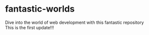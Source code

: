 # fantastic-worlds
Dive into the world of web development with this fantastic repository <br> 
This is the first update!!!
